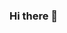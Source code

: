 ### Hi there 👋

<!--
**hiyoung1999/hiyoung1999** is a ✨ _special_ ✨ repository because its `README.md` (this file) appears on your GitHub profile.

Here are some ideas to get you started:

- 🔭 I’m currently working on biped robot control.
- 🌱 I’m currently learning about Reinforcement Learning, Model Predictive Control and stuff. 
- 👯 I’m looking to collaborate on robot control.
- 🤔 I’m looking for help with Robot control methods.
- 😄 Pronouns: It's not that those who are capable to work can work harder, but that those who work harder can do more.
- ⚡ Fun fact: Basketball, Computer Games, Robot control simulation, 
-->
